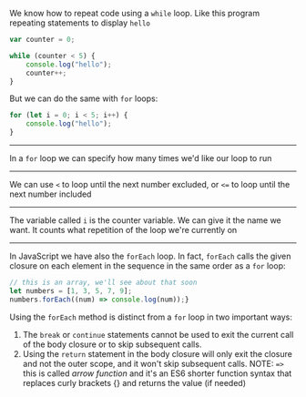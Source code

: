 We know how to repeat code using a `while` loop.
Like this program repeating statements to display `hello`
```javascript
var counter = 0;

while (counter < 5) {
    console.log("hello");
    counter++;
}
```
But we can do the same with `for` loops:
```javascript
for (let i = 0; i < 5; i++) {
    console.log("hello");
}
```

---

In a `for` loop we can specify how many times we'd like our loop to run

---

We can use `<` to loop until the next number excluded, or `<=` to loop until the next number included

---

The variable called `i` is the counter variable.
We can give it the name we want.
It counts what repetition of the loop we're currently on

---

In JavaScript we have also the `forEach` loop.
In fact, `forEach` calls the given closure on each element in the sequence in the same order as a `for` loop:
```javascript
// this is an array, we'll see about that soon
let numbers = [1, 3, 5, 7, 9];
numbers.forEach((num) => console.log(num));}
```
Using the `forEach` method is distinct from a `for` loop in two important ways:
1. The `break` or `continue` statements cannot be used to exit the current call of the body closure or to skip subsequent calls.
2. Using the `return` statement in the body closure will only exit the closure and not the outer scope, and it won't skip subsequent calls.
NOTE: `=>` this is called _arrow function_ and it's an ES6 shorter function syntax that replaces curly brackets {} and returns the value (if needed)
